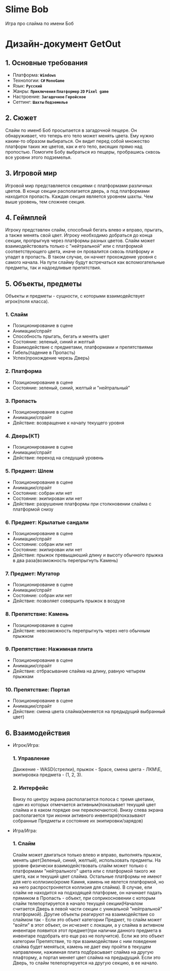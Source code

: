 # Slime Bob
Игра про слайма по имени Боб

# Дизайн-документ GetOut
## 1. Основные требования
- Платформа: **`Windows`**
- Технологии: **`C#` `MonoGame`**
- Язык: **`Русский`**
- Жанры: **`Приключения` `Платформер` `2D` `Pixel game`**
- Настроение: **`Загадочное` `Геройское`**
- Сеттинг: **`Шахты` `Подземелье`**

## 2. Сюжет
Слайм по именб Боб просыпается в загадочной пещере. Он обнаруживает, что теперь его тело может менять цвета. Ему нужно каким-то образом выбираться. Он видит перед собой множество платформ таких же цветов, как и его тело, висящих прямо над пропостью. Помогите Бобу выбраться из пещеры, пробрашись сквозь все уровни этого подземелья.

## 3. Игровой мир
Игровой мир представляется секциями с платформами различных цветов. В конце секции располагается дверь, а под платформами находится пропасть. Каждая секция является уровнем шахты. Чем выше уровень, тем сложнее секция.

## 4. Геймплей
Игроку представлен слайм, способный бегать влево и вправо, прыгать, а также менять свой цвет. Игроку необходимо добраться до конца секции, пропрыгнув через платформы разных цветов. Слайм может взаимодействовать только с "нейтральной" или с платформой соответствующего цвета, иначе он провалится сквозь платформу и упадет в пропасть. В таком случае, он начнет прохождение уровня с самого начала. На пути слайму будут встречаться как вспомогательные предметы, так и надоедливые препятствия. 

## 5. Объекты, предметы
Объекты и предметы - сущности, с которыми взаимодействует игрок(поля класса).


### 1. Слайм
- Позиционирование в сцене
- Анимации/спрайт
- Способность прыгать, бегать и менять цвет
- Состояние: зеленый, синий и желтый
- Взаимодействие с предметами, платформами и препятствиями
- Гибель(падение в Пропасть)
- Успех(прохождение черезь Дверь)

### 2. Платформа
- Позиционирование в сцене
- Состояние: зеленый, синий, желтый и "нейтральный"

### 3. Пропасть
- Позиционирование в сцене
- Анимации/спрайт
- Действие: возвращение к началу текущего уровня

### 4. Дверь(КТ)
- Позиционирование в сцене
- Анимации/спрайт
- Действие: переход на следущий уровень

### 5. Предмет: Шлем
- Позиционирование в сцене
- Анимации/спрайт
- Состояние: собран или нет
- Состояние: экипирован или нет
- Действие: разрушение платформы при столкновении слайма с платформой снизу

### 6. Предмет: Крылатые сандали
- Позиционирование в сцене
- Анимации/спрайт
- Состояние: собран или нет
- Состояние: экипирован или нет
- Действие: прыжок превыщаюший длину и высоту обычного прыжка в два раза(возможность перепрыгнуть Камень)

### 7. Предмет: Мутатор
- Позиционирование в сцене
- Анимации/спрайт
- Состояние: собран или нет
- Действие: позволяет совершить прыжок в воздухе

### 8. Препятствие: Камень
- Позиционирование в сцене
- Действие: невозможность перепрыгнуть через него обычным прыжком

### 9. Препятствие: Нажимная плита
- Позиционирование в сцене
- Анимации/спрайт
- Действие: отбрасывание слайма на длину, равную четырем прыжкам

### 10. Препятствие: Портал
- Позиционирование в сцене
- Анимации/спрайт
- Действие: смена цвета слайма(меняется на предыдущий выбранный цвет)


## 6. Взаимодействия
- Игрок/Игра:

  ### 1. Управление
  Движение - WASD\(стрелки), прыжок - Space, смена цвета - ЛКМ\E, экипировка предмета - (1, 2, 3).
  ### 2. Интерфейс
  Внизу по центру экрана располагается полоса с тремя цветами, один из которых отмечается активным(показывает текущий цвет слайма и в каком порядке они переключаются).
  Внизу слева экрана располагается три иконки активного инвентаря(показывают собранные Предметы и состояние их экипировки/зарядов)

- Игра/Игра:
  ### 1. Слайм
  Слайм может двигаться только влево и вправо, выполнять прыжок, менять цвет(Зеленый, синий, желтый), использовать предметы. На уровне физически взаимодействовать слайм может только с платформами "нейтрального" цвета или с платформой такого же цвета, как и текущий цвет слайма. Остальные платформы не имеют для него коллизию(кроме Камня, камень не явлется платформой, но на него распростроняется коллизия для слайма). В случае, ели слайм не находится на подходящей платформе, он начинает падать прямиком в Пропасть - объект, при соприкосновении с которым слайм телепортируется в начало текущей секции(Началом считается Дверь в левой части секции с уникальной "нейтральной" платформой).
  Другие объекты реагируют на взаимодействие со слаймом так - Если это объект категории Предмет, то слайм может "войти" в этот объект, он исчезнет с локации, а у слайма в активном инвентаре появится этот предмет(при наличии данного предмета в инвентаре подобрать его еще раз не получится). Если же это объект категории Препятствие, то при взаимодействии с ним поведение слайма будет меняться, камень не дает ему пройти в текущем направлении, нажимная плита подбрасывает слайма на другую плафторму, а портал меняет цвет слайма на предыдущий. Если это Дверь, то слайм телепортируется на другую секцию, в ее начало.
